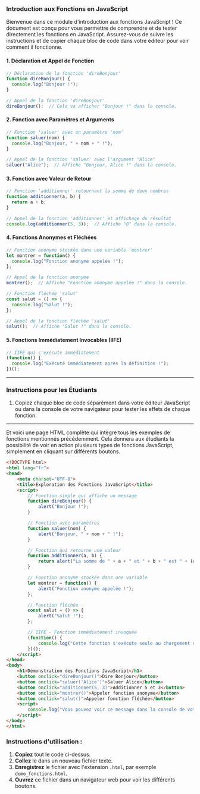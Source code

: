 ### Introduction aux Fonctions en JavaScript

Bienvenue dans ce module d'introduction aux fonctions JavaScript ! Ce document est conçu pour vous permettre de comprendre et de tester directement les fonctions en JavaScript. Assurez-vous de suivre les instructions et de copier chaque bloc de code dans votre éditeur pour voir comment il fonctionne.

#### 1. Déclaration et Appel de Fonction

```javascript
// Déclaration de la fonction 'direBonjour'
function direBonjour() {
  console.log("Bonjour !");
}

// Appel de la fonction 'direBonjour'
direBonjour();  // Cela va afficher "Bonjour !" dans la console.
```

#### 2. Fonction avec Paramètres et Arguments

```javascript
// Fonction 'saluer' avec un paramètre 'nom'
function saluer(nom) {
  console.log("Bonjour, " + nom + " !");
}

// Appel de la fonction 'saluer' avec l'argument "Alice"
saluer("Alice");  // Affiche "Bonjour, Alice !" dans la console.
```

#### 3. Fonction avec Valeur de Retour

```javascript
// Fonction 'additionner' retournant la somme de deux nombres
function additionner(a, b) {
  return a + b;
}

// Appel de la fonction 'additionner' et affichage du résultat
console.log(additionner(5, 3));  // Affiche "8" dans la console.
```

#### 4. Fonctions Anonymes et Fléchées

```javascript
// Fonction anonyme stockée dans une variable 'montrer'
let montrer = function() {
  console.log("Fonction anonyme appelée !");
};

// Appel de la fonction anonyme
montrer();  // Affiche "Fonction anonyme appelée !" dans la console.

// Fonction fléchée 'salut'
const salut = () => {
  console.log("Salut !");
};

// Appel de la fonction fléchée 'salut'
salut();  // Affiche "Salut !" dans la console.
```

#### 5. Fonctions Immédiatement Invocables (IIFE)

```javascript
// IIFE qui s'exécute immédiatement
(function() {
  console.log("Exécuté immédiatement après la définition !");
})();
```

---

### Instructions pour les Étudiants

1. Copiez chaque bloc de code séparément dans votre éditeur JavaScript ou dans la console de votre navigateur pour tester les effets de chaque fonction.

---

Et voici une page HTML complète qui intègre tous les exemples de fonctions mentionnés précédemment. Cela donnera aux étudiants la possibilité de voir en action plusieurs types de fonctions JavaScript, simplement en cliquant sur différents boutons.

```html
<!DOCTYPE html>
<html lang="fr">
<head>
    <meta charset="UTF-8">
    <title>Exploration des Fonctions JavaScript</title>
    <script>
        // Fonction simple qui affiche un message
        function direBonjour() {
            alert("Bonjour !");
        }

        // Fonction avec paramètres
        function saluer(nom) {
            alert("Bonjour, " + nom + " !");
        }

        // Fonction qui retourne une valeur
        function additionner(a, b) {
            return alert("La somme de " + a + " et " + b + " est " + (a + b));
        }

        // Fonction anonyme stockée dans une variable
        let montrer = function() {
            alert("Fonction anonyme appelée !");
        };

        // Fonction fléchée
        const salut = () => {
            alert("Salut !");
        };

        // IIFE - Fonction immédiatement invoquée
        (function() {
            console.log("Cette fonction s'exécute seule au chargement de la page !");
        })();
    </script>
</head>
<body>
    <h1>Démonstration des Fonctions JavaScript</h1>
    <button onclick="direBonjour()">Dire Bonjour</button>
    <button onclick="saluer('Alice')">Saluer Alice</button>
    <button onclick="additionner(5, 3)">Additionner 5 et 3</button>
    <button onclick="montrer()">Appeler fonction anonyme</button>
    <button onclick="salut()">Appeler fonction fléchée</button>
    <script>
        console.log("Vous pouvez voir ce message dans la console de votre navigateur.");
    </script>
</body>
</html>
```

### Instructions d'utilisation :
1. **Copiez** tout le code ci-dessus.
2. **Collez** le dans un nouveau fichier texte.
3. **Enregistrez** le fichier avec l'extension `.html`, par exemple `demo_fonctions.html`.
4. **Ouvrez** ce fichier dans un navigateur web pour voir les différents boutons.

